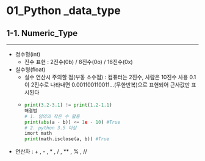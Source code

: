 # 01_Python _data_type

## 1-1. Numeric_Type
---
- 정수형(int)
  - 진수 표현 : 2진수(0b) / 8진수(0o) / 16진수(0x)
- 실수형(float)
  - 실수 연산시 주의할 점(부동 소수점) : 컴퓨터는 2진수, 사람은 10진수 사용 0.1이 2진수로 나타내면 0.001100110011...(무한반복)으로 표현되어 근사값만 표시된다
  - ```python
    print(3.2-3.1) != print(1.2-1.1)
    해결법
    # 1. 임의의 작은 수 활용
    print(abs(a - b)) <= 1e - 10) #True
    # 2. python 3.5 이상
    imort math
    print(math.isclose(a, b)) #True
    ```
- 연산자 : + , - , * , / , ** , % , //